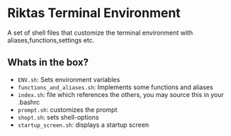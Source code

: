 # Riktas Terminal Environment

A set of shell files that customize the terminal environment with aliases,functions,settings etc.

## Whats in the box?

* `ENV.sh`: Sets environment variables
* `functions_and_aliases.sh`: Implements some functions and aliases
* `index.sh`: file which references the others, you may source this in your .bashrc
* `prompt.sh`: customizes the prompt
* `shopt.sh`: sets shell-options
* `startup_screen.sh`: displays a startup screen